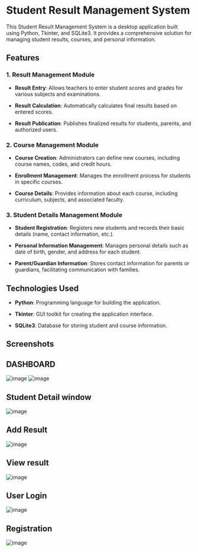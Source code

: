 # Student Result Management System

This Student Result Management System is a desktop application built using Python, Tkinter, and SQLite3. It provides a comprehensive solution for managing student results, courses, and personal information.

## Features

### 1. Result Management Module

- **Result Entry**: Allows teachers to enter student scores and grades for various subjects and examinations.

- **Result Calculation**: Automatically calculates final results based on entered scores.

- **Result Publication**: Publishes finalized results for students, parents, and authorized users.

### 2. Course Management Module

- **Course Creation**: Administrators can define new courses, including course names, codes, and credit hours.

- **Enrollment Management**: Manages the enrollment process for students in specific courses.

- **Course Details**: Provides information about each course, including curriculum, subjects, and associated faculty.

### 3. Student Details Management Module

-  **Student Registration**: Registers new students and records their basic details (name, contact information, etc.).

- **Personal Information Management**: Manages personal details such as date of birth, gender, and address for each student.

- **Parent/Guardian Information**: Stores contact information for parents or guardians, facilitating communication with families.

## Technologies Used

- **Python**: Programming language for building the application.

- **Tkinter**: GUI toolkit for creating the application interface.

- **SQLite3**: Database for storing student and course information.


## Screenshots
## DASHBOARD
![image](https://github.com/user-attachments/assets/90bcb3ca-e12c-4cb0-8039-cf12e45a03a8)
![image](https://github.com/user-attachments/assets/b1dae48f-da76-4d4e-aa0b-7525b338e29d)
## Student Detail window
![image](https://github.com/user-attachments/assets/8c782ca7-9612-46c5-92e5-4a7f1934d022)

## Add Result
![image](https://github.com/user-attachments/assets/71c8688a-48ba-407e-9ca5-6a8eda302d75)
## View result
![image](https://github.com/user-attachments/assets/1515e995-224e-4e03-8cd2-4ecbabb5b3ba)
## User Login
![image](https://github.com/user-attachments/assets/91736b69-a7e8-4ad3-b8e7-f03506a49b90)

 ## Registration
 
 ![image](https://github.com/user-attachments/assets/de1ea7c4-e85a-4d8b-a288-0a5c35891f60)





 

 


